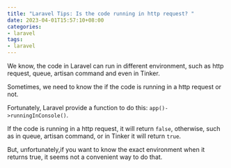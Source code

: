 ```yaml
---
title: "Laravel Tips: Is the code running in http request? "
date: 2023-04-01T15:57:10+08:00
categories: 
- laravel
tags:
- laravel
---
```


We know, the code in Laravel can run in different environment, such as http request, queue, artisan command and even in Tinker.

Sometimes, we need to know the if the code is running in a http request or not. 

Fortunately, Laravel provide a function to do this: `app()->runningInConsole()`. 

If the code is running in a http request, it will return `false`, otherwise, such as in queue, artisan command, or in Tinker it will return `true`.

But, unfortunately,if you want to know the exact environment when it returns true, it seems not a convenient way to do that.